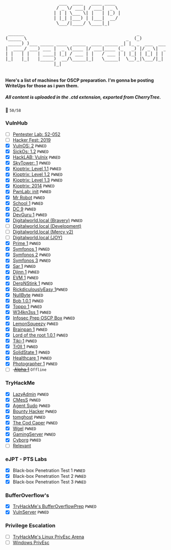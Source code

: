 <pre>
                         
                    ___  ____   ____ ____  
                   / _ \/ ___| / ___|  _ \ 
                  | | | \___ \| |   | |_) |
                  | |_| |___) | |___|  __/ 
                   \___/|____/ \____|_|    
                         
 ______                                          _             
(_____ \                                     _  (_)            
 _____) )___ _____ ____  _____  ____ _____ _| |_ _  ___  ____  
|  ____/ ___) ___ |  _ \(____ |/ ___|____ (_   _) |/ _ \|  _ \ 
| |   | |   | ____| |_| / ___ | |   / ___ | | |_| | |_| | | | |
|_|   |_|   |_____)  __/\_____|_|   \_____|  \__)_|\___/|_| |_|
                  |_|                                          

</pre>

#### Here's a list of machines for OSCP preparation. I'm gonna be posting WriteUps for those as i pwn them.

##### All content is uploaded in the .ctd extension, exported from CherryTree.
  
:dart: `50/58`

### VulnHub

- [ ] [Pentester Lab: S2-052](https://www.vulnhub.com/entry/pentester-lab-s2-052,206/)
- [ ] [Hacker Fest: 2019](https://www.vulnhub.com/entry/hacker-fest-2019,378/)
- [X] [VulnOS: 2](https://www.vulnhub.com/entry/vulnos-2,147/) `PWNED`
- [X] [SickOs: 1.2](https://www.vulnhub.com/entry/sickos-12,144/) `PWNED`
- [X] [HackLAB: Vulnix](https://www.vulnhub.com/entry/hacklab-vulnix,48/) `PWNED`
- [X] [SkyTower: 1](https://www.vulnhub.com/entry/skytower-1,96/) `PWNED`
- [X] [Kioptrix: Level 1.1](https://www.vulnhub.com/entry/kioptrix-level-11-2,23/) `PWNED`
- [X] [Kioptrix: Level 1.2](https://www.vulnhub.com/entry/kioptrix-level-12-3,24/) `PWNED`
- [X] [Kioptrix: Level 1.3](https://www.vulnhub.com/entry/kioptrix-level-13-4,25/) `PWNED`
- [X] [Kioptrix: 2014](https://www.vulnhub.com/entry/kioptrix-2014-5,62/) `PWNED`
- [X] [PwnLab: init](https://www.vulnhub.com/entry/pwnlab-init,158/) `PWNED`
- [X] [Mr Robot](https://www.vulnhub.com/entry/mr-robot-1,151/) `PWNED`
- [X] [School 1]( https://www.vulnhub.com/entry/school-1,613/) `PWNED`
- [x] [DC 9](https://www.vulnhub.com/entry/dc-9,412/) `PWNED`
- [x] [DevGuru 1](https://www.vulnhub.com/entry/devguru-1,620/) `PWNED`
- [X] [Digitalworld.local (Bravery)](https://www.vulnhub.com/entry/digitalworldlocal-bravery,281/) `PWNED`
- [ ] [Digitalworld.local (Development)](https://www.vulnhub.com/entry/digitalworldlocal-development,280/)
- [ ] [Digitalworld.local (Mercy v2)](https://www.vulnhub.com/entry/digitalworldlocal-mercy-v2,263/)
- [ ] [Digitalworld.local (JOY)](https://www.vulnhub.com/entry/digitalworldlocal-joy,298/)
- [x] [Prime 1](https://www.vulnhub.com/entry/prime-1,358/) `PWNED`
- [X] [Symfonos 1](https://www.vulnhub.com/entry/symfonos-1,322/) `PWNED`
- [X] [Symfonos 2](https://www.vulnhub.com/entry/symfonos-2,331/) `PWNED`
- [X] [Symfonos 3](https://www.vulnhub.com/entry/symfonos-3,332/) `PWNED`
- [X] [Sar 1](https://www.vulnhub.com/entry/sar-1,425/) `PWNED`
- [X] [Djinn 1](https://www.vulnhub.com/entry/djinn-1,397/) `PWNED`
- [X] [EVM 1](https://www.vulnhub.com/entry/evm-1,391/) `PWNED`
- [X] [DerpNStink 1](https://www.vulnhub.com/entry/derpnstink-1,221/) `PWNED`
- [X] [RickdiculouslyEasy 1](https://www.vulnhub.com/entry/rickdiculouslyeasy-1,207/)`PWNED`
- [X] [NullByte](https://www.vulnhub.com/entry/nullbyte-1,126/) `PWNED`
- [X] [Bob 1.0.1](https://www.vulnhub.com/entry/bob-101,226/) `PWNED`
- [X] [Toppo 1](https://www.vulnhub.com/entry/toppo-1,245/) `PWNED`
- [X] [W34kn3ss 1](https://www.vulnhub.com/entry/w34kn3ss-1,270/) `PWNED`
- [X] [Infosec Prep OSCP Box](https://www.vulnhub.com/entry/infosec-prep-oscp,508/) `PWNED`
- [X] [LemonSqueezy](https://www.vulnhub.com/entry/lemonsqueezy-1,473/) `PWNED`
- [X] [Brainpan 1](https://www.vulnhub.com/entry/brainpan-1,51/) `PWNED`
- [X] [Lord of the root 1.0.1](https://www.vulnhub.com/entry/lord-of-the-root-101,129/) `PWNED`
- [X] [Tiki-1](https://www.vulnhub.com/entry/tiki-1,525/) `PWNED`
- [X] [Tr0ll 1](https://www.vulnhub.com/entry/tr0ll-1,100/) `PWNED`
- [X] [SolidState 1](https://www.vulnhub.com/entry/solidstate-1,261/) `PWNED`
- [X] [Healthcare 1](https://www.vulnhub.com/entry/healthcare-1,522/) `PWNED`
- [X] [Photographer 1](https://www.vulnhub.com/entry/photographer-1,519/) `PWNED`
- [ ] <strike> [Alpha 1](https://www.vulnhub.com/entry/alfa-1,655/)</strike> `Offline`

### TryHackMe

- [X] [LazyAdmin](https://tryhackme.com/room/lazyadmin) `PWNED`
- [X] [CMesS](https://tryhackme.com/room/cmess) `PWNED`
- [X] [Agent Sudo](https://tryhackme.com/room/agentsudoctf) `PWNED`
- [X] [Bounty Hacker](https://tryhackme.com/room/cowboyhacker) `PWNED`
- [X] [tomghost](https://tryhackme.com/room/tomghost) `PWNED`
- [X] [The Cod Caper](https://tryhackme.com/room/thecodcaper) `PWNED`
- [X] [Wgel](https://tryhackme.com/room/wgelctf) `PWNED`
- [X] [GamingServer](https://tryhackme.com/room/gamingserver) `PWNED`
- [X] [Cyborg](https://tryhackme.com/room/cyborgt8) `PWNED`
- [ ] [Relevant](https://tryhackme.com/room/relevant)

### eJPT - PTS Labs

- [X] Black-box Penetration Test 1 `PWNED`
- [X] Black-box Penetration Test 2 `PWNED`
- [X] Black-box Penetration Test 3 `PWNED`

### BufferOverflow's

- [X] [TryHackMe's BufferOverflowPrep](https://tryhackme.com/room/bufferoverflowprep) `PWNED`
- [X] [VulnServer](https://github.com/stephenbradshaw/vulnserver) `PWNED`

### Privilege Escalation

- [ ] [TryHackMe's Linux PrivEsc Arena](https://tryhackme.com/room/linuxprivescarena)
- [ ] [Windows PrivEsc](https://tryhackme.com/room/windows10privesc)
